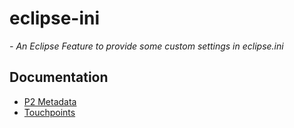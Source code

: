 # eclipse-ini
*- An Eclipse Feature to provide some custom settings in eclipse.ini*

## Documentation
- [P2 Metadata](http://help.eclipse.org/mars/index.jsp?topic=%2Forg.eclipse.platform.doc.isv%2Fguide%2Fp2_customizing_metadata.html&cp=2_0_20_1_2)
- [Touchpoints](http://help.eclipse.org/mars/index.jsp?topic=%2Forg.eclipse.platform.doc.isv%2Fguide%2Fp2_actions_touchpoints.html)
